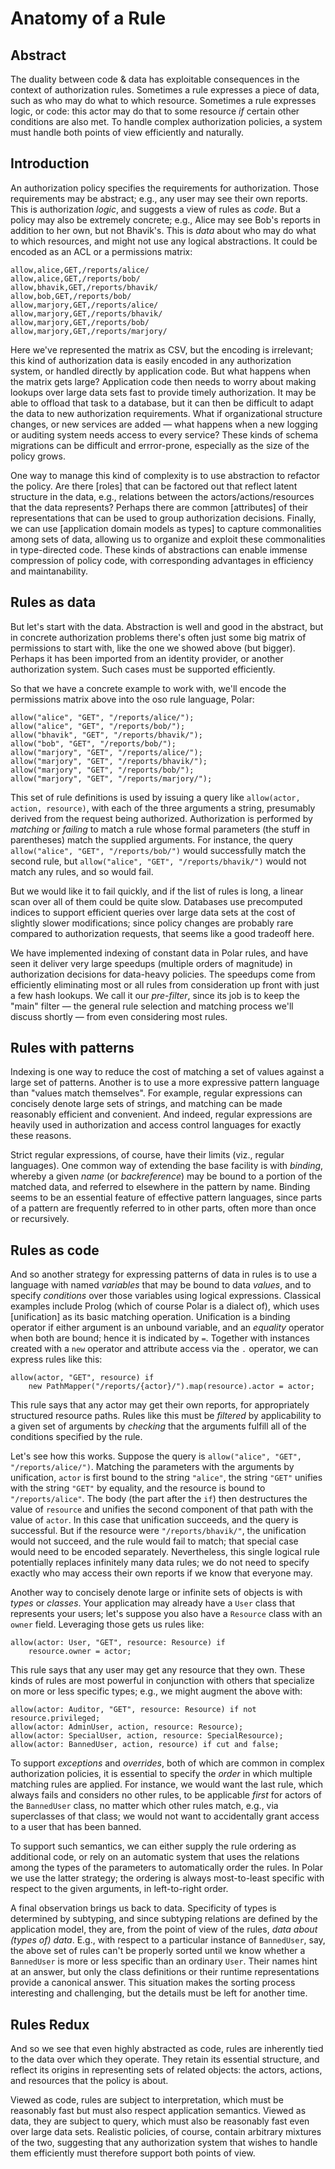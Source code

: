 Anatomy of a Rule
=================

Abstract
--------
The duality between code & data has exploitable consequences in the context
of authorization rules. Sometimes a rule expresses a piece of data, such as
who may do what to which resource. Sometimes a rule expresses logic, or code:
this actor may do that to some resource *if* certain other conditions are
also met. To handle complex authorization policies, a system must handle
both points of view efficiently and naturally.

Introduction
------------
An authorization policy specifies the requirements for authorization.
Those requirements may be abstract; e.g., any user may see their own
reports. This is authorization *logic*, and suggests a view of rules
as *code*. But a policy may also be extremely concrete; e.g., Alice may
see Bob's reports in addition to her own, but not Bhavik's. This is *data*
about who may do what to which resources, and might not use any logical
abstractions. It could be encoded as an ACL or a permissions matrix:

```
allow,alice,GET,/reports/alice/
allow,alice,GET,/reports/bob/
allow,bhavik,GET,/reports/bhavik/
allow,bob,GET,/reports/bob/
allow,marjory,GET,/reports/alice/
allow,marjory,GET,/reports/bhavik/
allow,marjory,GET,/reports/bob/
allow,marjory,GET,/reports/marjory/
```

Here we've represented the matrix as CSV, but the encoding is irrelevant;
this kind of authorization data is easily encoded in any authorization system,
or handled directly by application code. But what happens when the matrix
gets large? Application code then needs to worry about making lookups over
large data sets fast to provide timely authorization. It may be able to
offload that task to a database, but it can then be difficult to adapt the
data to new authorization requirements. What if organizational structure
changes, or new services are added — what happens when a new logging or
auditing system needs access to every service? These kinds of schema
migrations can be difficult and errror-prone, especially as the size of
the policy grows.

One way to manage this kind of complexity is to use abstraction to refactor
the policy. Are there [roles] that can be factored out that reflect latent
structure in the data, e.g., relations between the actors/actions/resources
that the data represents? Perhaps there are common [attributes] of their
representations that can be used to group authorization decisions. Finally,
we can use [application domain models as types] to capture commonalities
among sets of data, allowing us to organize and exploit these commonalities
in type-directed code. These kinds of abstractions can enable immense
compression of policy code, with corresponding advantages in efficiency and
maintanability.

Rules as data
-------------
But let's start with the data. Abstraction is well and good in the
abstract, but in concrete authorization problems there's often just
some big matrix of permissions to start with, like the one we showed
above (but bigger). Perhaps it has been imported from an identity
provider, or another authorization system. Such cases must be
supported efficiently.

So that we have a concrete example to work with, we'll encode the
permissions matrix above into the oso rule language, Polar:

```
allow("alice", "GET", "/reports/alice/");
allow("alice", "GET", "/reports/bob/");
allow("bhavik", "GET", "/reports/bhavik/");
allow("bob", "GET", "/reports/bob/");
allow("marjory", "GET", "/reports/alice/");
allow("marjory", "GET", "/reports/bhavik/");
allow("marjory", "GET", "/reports/bob/");
allow("marjory", "GET", "/reports/marjory/");
```

This set of rule definitions is used by issuing a query like
`allow(actor, action, resource)`, with each of the three arguments
a string, presumably derived from the request being authorized.
Authorization is performed by *matching* or *failing* to match
a rule whose formal parameters (the stuff in parentheses) match
the supplied arguments. For instance, the query
`allow("alice", "GET", "/reports/bob/")`
would successfully match the second rule, but
`allow("alice", "GET", "/reports/bhavik/")`
would not match any rules, and so would fail.

But we would like it to fail quickly, and if the list of rules
is long, a linear scan over all of them could be quite slow.
Databases use precomputed indices to support efficient queries
over large data sets at the cost of slightly slower modifications;
since policy changes are probably rare compared to authorization
requests, that seems like a good tradeoff here.

We have implemented indexing of constant data in Polar rules, and
have seen it deliver very large speedups (multiple orders of magnitude)
in authorization decisions for data-heavy policies. The speedups come
from efficiently eliminating most or all rules from consideration
up front with just a few hash lookups. We call it our *pre-filter*,
since its job is to keep the "main" filter — the general rule selection
and matching process we'll discuss shortly — from even considering
most rules.

Rules with patterns
-------------------
Indexing is one way to reduce the cost of matching a set of values against
a large set of patterns. Another is to use a more expressive pattern language
than "values match themselves". For example, regular expressions can
concisely denote large sets of strings, and matching can be made reasonably
efficient and convenient. And indeed, regular expressions are heavily used
in authorization and access control languages for exactly these reasons.

Strict regular expressions, of course, have their limits (viz.,
regular languages). One common way of extending the base facility is
with *binding*, whereby a given *name* (or *backreference*) may be bound
to a portion of the matched data, and referred to elsewhere in the pattern
by name. Binding seems to be an essential feature of effective pattern
languages, since parts of a pattern are frequently referred to in other
parts, often more than once or recursively.

Rules as code
-------------
And so another strategy for expressing patterns of data in rules is to
use a language with named *variables* that may be bound to data *values*,
and to specify *conditions* over those variables using logical expressions.
Classical examples include Prolog (which of course Polar is a dialect of),
which uses [unification] as its basic matching operation. Unification
is a binding operator if either argument is an unbound variable, and an
*equality* operator when both are bound; hence it is indicated by `=`.
Together with instances created with a `new` operator and attribute
access via the `.` operator, we can express rules like this:

```
allow(actor, "GET", resource) if
    new PathMapper("/reports/{actor}/").map(resource).actor = actor;
```

This rule says that any actor may get their own reports, for appropriately
structured resource paths. Rules like this must be *filtered* by
applicability to a given set of arguments by *checking* that the
arguments fulfill all of the conditions specified by the rule.

Let's see how this works. Suppose the query is
`allow("alice", "GET", "/reports/alice/")`.
Matching the parameters with the arguments by unification, `actor`
is first bound to the string `"alice"`, the string `"GET"` unifies
with the string `"GET"` by equality, and the resource is bound to
`"/reports/alice"`. The body (the part after the `if`) then
destructures the value of `resource` and unifies the second
component of that path with the value of `actor`. In this case that
unification succeeds, and the query is successful. But if the resource
were `"/reports/bhavik/"`, the unification would not succeed, and
the rule would fail to match; that special case would need to be
encoded separately. Nevertheless, this single logical rule potentially
replaces infinitely many data rules; we do not need to specify exactly
who may access their own reports if we know that everyone may.

Another way to concisely denote large or infinite sets of objects
is with *types* or *classes*. Your application may already have a
`User` class that represents your users; let's suppose you also have
a `Resource` class with an `owner` field. Leveraging those gets us
rules like:

```
allow(actor: User, "GET", resource: Resource) if
    resource.owner = actor;
```

This rule says that any user may get any resource that they own.
These kinds of rules are most powerful in conjunction with others
that specialize on more or less specific types; e.g., we might
augment the above with:

```
allow(actor: Auditor, "GET", resource: Resource) if not resource.privileged;
allow(actor: AdminUser, action, resource: Resource);
allow(actor: SpecialUser, action, resource: SpecialResource);
allow(actor: BannedUser, action, resource) if cut and false;
```

To support *exceptions* and *overrides*, both of which are common in
complex authorization policies, it is essential to specify the *order*
in which multiple matching rules are applied. For instance, we would
want the last rule, which always fails and considers no other rules,
to be applicable *first* for actors of the `BannedUser` class, no matter
which other rules match, e.g., via superclasses of that class; we would
not want to accidentally grant access to a user that has been banned.

To support such semantics, we can either supply the rule ordering as
additional code, or rely on an automatic system that uses the relations
among the types of the parameters to automatically order the rules.
In Polar we use the latter strategy; the ordering is always most-to-least
specific with respect to the given arguments, in left-to-right order.

A final observation brings us back to data. Specificity of types is
determined by subtyping, and since subtyping relations are defined by
the application model, they are, from the point of view of the rules,
*data about (types of) data*. E.g., with respect to a particular instance
of `BannedUser`, say, the above set of rules can't be properly sorted
until we know whether a `BannedUser` is more or less specific than an
ordinary `User`. Their names hint at an answer, but only the class definitions
or their runtime representations provide a canonical answer. This situation
makes the sorting process interesting and challenging, but the details must
be left for another time.

Rules Redux
-----------
And so we see that even highly abstracted as code, rules are inherently
tied to the data over which they operate. They retain its essential
structure, and reflect its origins in representing sets of related
objects: the actors, actions, and resources that the policy is about.

Viewed as code, rules are subject to interpretation, which must be
reasonably fast but must also respect application semantics. Viewed as
data, they are subject to query, which must also be reasonably fast even
over large data sets. Realistic policies, of course, contain arbitrary
mixtures of the two, suggesting that any authorization system that wishes
to handle them efficiently must therefore support both points of view.
